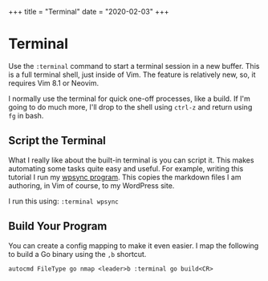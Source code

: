 +++
title = "Terminal"
date = "2020-02-03"
+++

# Terminal

Use the `:terminal` command to start a terminal session in a new buffer. This is a full terminal shell, just inside of Vim. The feature is relatively new, so, it requires Vim 8.1 or Neovim.

I normally use the terminal for quick one-off processes, like a build. If I'm going to do much more, I'll drop to the shell using `ctrl-z` and return using `fg` in bash.

## Script the Terminal

What I really like about the built-in terminal is you can script it. This makes automating some tasks quite easy and useful. For example, writing this tutorial I run my [wpsync program](https://github.com/mkaz/wpsync). This copies the markdown files I am authoring, in Vim of course, to my WordPress site.

I run this using: `:terminal wpsync`

## Build Your Program

You can create a config mapping to make it even easier. I map the following to build a Go binary using the `,b` shortcut.

```vim
autocmd FileType go nmap <leader>b :terminal go build<CR>
```
